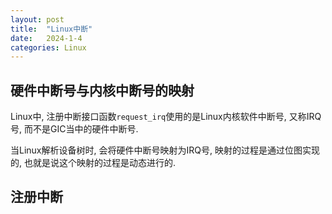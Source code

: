 ```yaml
---
layout: post
title:  "Linux中断"
date:   2024-1-4
categories: Linux
---
```

## 硬件中断号与内核中断号的映射

Linux中, 注册中断接口函数`request_irq`使用的是Linux内核软件中断号, 又称IRQ号, 而不是GIC当中的硬件中断号. 

当Linux解析设备树时, 会将硬件中断号映射为IRQ号, 映射的过程是通过位图实现的, 也就是说这个映射的过程是动态进行的.

##  注册中断
